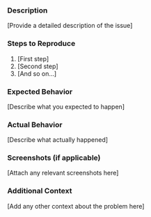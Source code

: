 ### Description

[Provide a detailed description of the issue]

### Steps to Reproduce

1. [First step]
2. [Second step]
3. [And so on...]

### Expected Behavior

[Describe what you expected to happen]

### Actual Behavior

[Describe what actually happened]

### Screenshots (if applicable)

[Attach any relevant screenshots here]

### Additional Context

[Add any other context about the problem here]